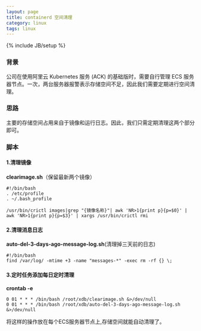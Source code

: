 ```yaml
---
layout: page
title: containerd 空间清理
category: linux
tags: linux
---
```

{% include JB/setup %}

### 背景
公司在使用阿里云 Kubernetes 服务 (ACK) 的基础版时，需要自行管理 ECS 服务器节点。一次，两台服务器报警表示存储空间不足，因此我们需要定期进行空间清理。

### 思路
主要的存储空间占用来自于镜像和运行日志。因此，我们只需定期清理这两个部分即可。

### 脚本

#### 1.清理镜像
**clearimage.sh**（保留最新两个镜像）
```shell
#!/bin/bash
. /etc/profile
. ~/.bash_profile

/usr/bin/crictl images|grep "{镜像名称}"| awk 'NR>1{print p}{p=$0}' | awk 'NR>1{print p}{p=$3}' | xargs /usr/bin/crictl rmi

```
#### 2.清理消息日志
**auto-del-3-days-ago-message-log.sh**(清理掉三天前的日志)

```shell
#!/bin/bash
find /var/log/ -mtime +3 -name "messages-*" -exec rm -rf {} \;
```

#### 3.定时任务添加每日定时清理
**crontab -e**
```shell
0 01 * * * /bin/bash /root/xdb/clearimage.sh &>/dev/null
0 01 * * * /bin/bash /root/xdb/auto-del-3-days-ago-message-log.sh &>/dev/null
```

将这样的操作放在每个ECS服务器节点上,存储空间就能自动清理了。
